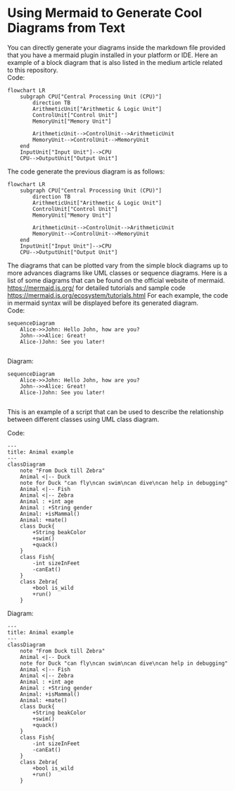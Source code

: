 # Using Mermaid to Generate Cool Diagrams from Text

You can directly generate your diagrams inside the markdown file provided that you have a mermaid plugin installed in your platform or IDE.
Here an example of a block diagram that is also listed in the medium article related to this repository.\
Code:
```mermaid
flowchart LR
    subgraph CPU["Central Processing Unit (CPU)"]
        direction TB
        ArithmeticUnit["Arithmetic & Logic Unit"]
        ControlUnit["Control Unit"]
        MemoryUnit["Memory Unit"]
        
        ArithmeticUnit-->ControlUnit-->ArithmeticUnit
        MemoryUnit-->ControlUnit-->MemoryUnit
    end
    InputUnit["Input Unit"]-->CPU 
    CPU-->OutputUnit["Output Unit"]
```
The code generate the previous diagram is as follows:
```Mermaid
flowchart LR
    subgraph CPU["Central Processing Unit (CPU)"]
        direction TB
        ArithmeticUnit["Arithmetic & Logic Unit"]
        ControlUnit["Control Unit"]
        MemoryUnit["Memory Unit"]
        
        ArithmeticUnit-->ControlUnit-->ArithmeticUnit
        MemoryUnit-->ControlUnit-->MemoryUnit
    end
    InputUnit["Input Unit"]-->CPU 
    CPU-->OutputUnit["Output Unit"]
```

The diagrams that can be plotted vary from the simple block diagrams up to more advances diagrams like UML classes or sequence diagrams. Here is a list of some diagrams that can be found on the official website of mermaid. https://mermaid.js.org/ for detailed tutorials and sample code https://mermaid.js.org/ecosystem/tutorials.html
For each example, the code in mermaid syntax will be displayed before its generated diagram.\
Code:
```Mermaid
sequenceDiagram
    Alice->>John: Hello John, how are you?
    John-->>Alice: Great!
    Alice-)John: See you later!


```
Diagram:
```mermaid
sequenceDiagram
    Alice->>John: Hello John, how are you?
    John-->>Alice: Great!
    Alice-)John: See you later!


```
This is an example of a script that can be used to describe the relationship between different classes using UML class diagram. 

Code:
```Mermaid
---
title: Animal example
---
classDiagram
    note "From Duck till Zebra"
    Animal <|-- Duck
    note for Duck "can fly\ncan swim\ncan dive\ncan help in debugging"
    Animal <|-- Fish
    Animal <|-- Zebra
    Animal : +int age
    Animal : +String gender
    Animal: +isMammal()
    Animal: +mate()
    class Duck{
        +String beakColor
        +swim()
        +quack()
    }
    class Fish{
        -int sizeInFeet
        -canEat()
    }
    class Zebra{
        +bool is_wild
        +run()
    }

```
Diagram:
```mermaid
---
title: Animal example
---
classDiagram
    note "From Duck till Zebra"
    Animal <|-- Duck
    note for Duck "can fly\ncan swim\ncan dive\ncan help in debugging"
    Animal <|-- Fish
    Animal <|-- Zebra
    Animal : +int age
    Animal : +String gender
    Animal: +isMammal()
    Animal: +mate()
    class Duck{
        +String beakColor
        +swim()
        +quack()
    }
    class Fish{
        -int sizeInFeet
        -canEat()
    }
    class Zebra{
        +bool is_wild
        +run()
    }

```
